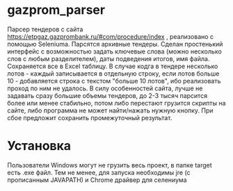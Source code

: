 # gazprom_parser
Парсер тендеров с сайта https://etpgaz.gazprombank.ru/#com/procedure/index , реализовано с помощью Seleniumа. Парсятся архивные тендеры. Сделан простенький интерфейс с возможностью задать ключевые слова (можно несколько слов с любым разделителем), даты подведения итогов, имя файла. Сохраняется все в Excel таблицу. В случае кодга в тендере несколько лотов - каждый записывается в отдельную строку, если лотов больше 10 - добавляется строка с текстом "больше 10 лотов", ибо реализовать проход по ним не удалось. В силу особенностей сайта, лучше не задавать сразу большие объемы тендеров, до 2-3 тысяч парсится более или менее стабильно, потом либо перестают грузится скрипты на сайте, либо программа не может найти/нажать нужную кнопку. При сбое предложит сохранить промежуточный результат.

# Установка
Пользователи Windows могут не грузить весь проект, в папке target есть .exe файл. Тем не менее, для запуска необходимы jre (с прописанным JAVAPATH) и Chrome драйвер для селениума





